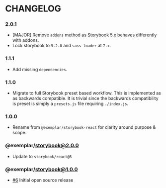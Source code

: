 # CHANGELOG

### 2.0.1

- [MAJOR] Remove `addons` method as Storybook 5.x behaves differently with addons.
- Lock storybook to `5.2.8` and `sass-loader` at `7.x`.

### 1.1.1

- Add missing `dependencies`.

### 1.1.0

- Migrate to full Storybook preset based workflow. This is implemented
  as as backwards compatible. It is trivial since the backwards
  compatibility is preset is simply a `presets.js` 
  file requiring `./index.js`. 

### 1.0.0

- Rename from `@exemplar/storybook-react` for clarity around purpose & scope.

### @exemplar/storybook@2.0.0

- Update to `storybook/react@5`

### @exemplar/storybook@1.0.0

- [#6] Initial open source release

[#6]: https://github.com/godaddy/exemplar/pull/6
